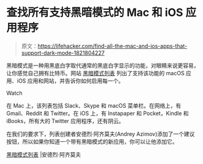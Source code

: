 # 查找所有支持黑暗模式的 Mac 和 iOS 应用程序

> 原文：<https://lifehacker.com/find-all-the-mac-and-ios-apps-that-support-dark-mode-1821804227>

黑暗模式是一种用黑底白字取代通常的黑底白字显示的功能，对眼睛来说更容易，让你感觉自己拥有比特币。网站 [黑暗模式列表](https://darkmodelist.com/) 列出了支持该功能的 macOS 应用、iOS 应用和网站，并告诉你如何启用每一个。

Watch

在 Mac 上，该列表包括 Slack、Skype 和 macOS 菜单栏。在网络上，有 Gmail、Reddit 和 Twitter。在 iOS 上，有 Instapaper 和 Pocket，Kindle 和 iBooks，所有大的 Twitter 应用程序，还有阴云。

在我们的要求下，列表创建者安德烈·阿齐莫夫(Andrey Azimov)添加了一个建议按钮，所以如果你知道一个带有黑暗模式的新应用，你可以让他添加它。

[黑暗模式列表](https://darkmodelist.com/) |安德烈·阿齐莫夫